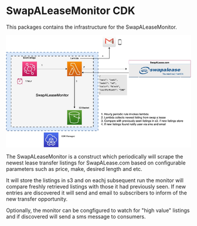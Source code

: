 # SwapALeaseMonitor CDK

This packages contains the infrastructure for the SwapALeaseMonitor.

![diagram](./img/SwapALeaseMonitor.jpg)

The SwapALeaseMonitor is a construct which periodically will scrape the newest lease transfer listings 
for SwapALease.com based on configurable parameters such as price, make, desired length and etc. 

It will store the listings in s3 and on eachj subsequent run the monitor will compare freshly retrieved 
listings with those it had previously seen. If new entries are discovered it will send and email 
to subscribers to inform of the new transfer opportunity. 

Optionally, the monitor can be congfigured to watch for "high value" listings and if discovered will
send a sms message to consumers.
